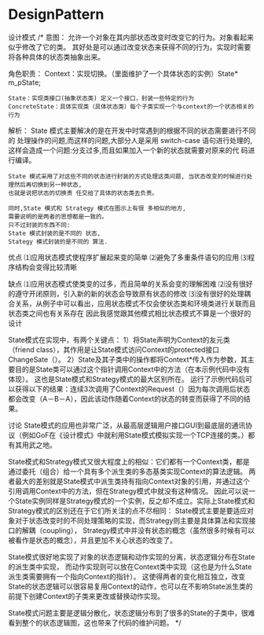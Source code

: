 # DesignPattern
设计模式
/*
意图：
	允许一个对象在其内部状态改变时改变它的行为。对象看起来似乎修改了它的类。
	其好处是可以通过改变状态来获得不同的行为。实现时需要将各种具体的状态类抽象出来。

角色职责：
	Context：实现切换。（里面维护了一个具体状态的实例）State* m_pState;

	State：实现类接口(抽象状态类) 定义一个接口，封装一些特定的行为
	ConcreteState：具体实现类（具体状态类）每个子类实现一个与context的一个状态相关的行为

解析：
	State 模式主要解决的是在开发中时常遇到的根据不同的状态需要进行不同的 
	处理操作的问题,而这样的问题,大部分人是采用 switch-case 语句进行处理的, 
	这样会造成一个问题:分支过多,而且如果加入一个新的状态就需要对原来的代 码进行编译。

	State 模式采用了对这些不同的状态进行封装的方式处理这类问题, 当状态改变的时候进行处理然后再切换到另一种状态,
	也就是说把状态的切换责 任交给了具体的状态类去负责。
	
	同时,State 模式和 Strategy 模式在图示上有很 多相似的地方,
	需要说明的是两者的思想都是一致的。
	只不过封装的东西不同:
	State 模式封装的是不同的 状态,
	Stategy 模式封装的是不同的 算法.

优点
	⑴应用状态模式使程序扩展起来变的简单
	⑵避免了多重条件语句的应用
	⑶程序结构会变得比较清晰

缺点
	⑴应用状态模式使类变的过多，而且简单的关系会变的理解困难
	⑵没有很好的遵守开闭原则，引入新的新的状态会导致原有状态的修改
	⑶没有很好的处理耦合关系，从例子中可以看出，应用状态模式不仅会使状态类和环境类进行关联而且状态类之间也有关系存在
	因此我感觉跟其他模式相比状态模式不算是一个很好的设计


State模式在实现中，有两个关键点：
	1）将State声明为Context的友元类（friend class），其作用是让State模式访问Context的protected接口ChangeSate（）。
	2）State及其子类中的操作都将Context*传入作为参数，其主要目的是State类可以通过这个指针调用Context中的方法（在本示例代码中没有体现）。
	这也是State模式和Strategy模式的最大区别所在。
	运行了示例代码后可以获得以下的结果：连续3次调用了Context的Request（）因为每次调用后状态都会改变（A－B－A），因此该动作随着Context的状态的转变而获得了不同的结果。

讨论
State模式的应用也非常广泛，从最高层逻辑用户接口GUI到最底层的通讯协议（例如GoF在《设计模式》中就利用State模式模拟实现一个TCP连接的类。）都有其用武之地。

State模式和Strategy模式又很大程度上的相似：它们都有一个Context类，都是通过委托（组合）给一个具有多个派生类的多态基类实现Context的算法逻辑。
两者最大的差别就是State模式中派生类持有指向Context对象的引用，并通过这个引用调用Context中的方法，但在Strategy模式中就没有这种情况。
因此可以说一个State实例同样是Strategy模式的一个实例，反之却不成立。实际上State模式和Strategy模式的区别还在于它们所关注的点不尽相同：
State模式主要是要适应对象对于状态改变时的不同处理策略的实现，而Strategy则主要是具体算法和实现接口的解耦（coupling），
Strategy模式中并没有状态的概念（虽然很多时候有可以被看作是状态的概念），并且更加不关心状态的改变了。

State模式很好地实现了对象的状态逻辑和动作实现的分离，状态逻辑分布在State的派生类中实现，
而动作实现则可以放在Context类中实现（这也是为什么State派生类需要拥有一个指向Context的指针）。
这使得两者的变化相互独立，改变State的状态逻辑可以很容易复用Context的动作，也可以在不影响State派生类的前提下创建Context的子类来更改或替换动作实现。

State模式问题主要是逻辑分散化，状态逻辑分布到了很多的State的子类中，很难看到整个的状态逻辑图，这也带来了代码的维护问题。
*/